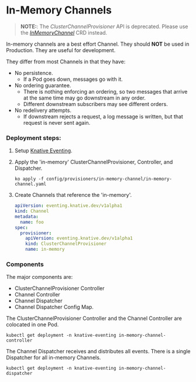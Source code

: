 # In-Memory Channels

> **NOTE:**: The _ClusterChannelProvisioner_ API is deprecated.
> Please use the [_InMemoryChannel_](../../channels/in-memory-channel) CRD instead.

In-memory channels are a best effort Channel. They should **NOT** be used in
Production. They are useful for development.

They differ from most Channels in that they have:

- No persistence.
  - If a Pod goes down, messages go with it.
- No ordering guarantee.
  - There is nothing enforcing an ordering, so two messages that arrive at the
    same time may go downstream in any order.
  - Different downstream subscribers may see different orders.
- No redelivery attempts.
  - If downstream rejects a request, a log message is written, but that request
    is never sent again.

### Deployment steps:

1. Setup [Knative Eventing](../../../DEVELOPMENT.md).
1. Apply the 'in-memory' ClusterChannelProvisioner, Controller, and Dispatcher.
   ```shell
   ko apply -f config/provisioners/in-memory-channel/in-memory-channel.yaml
   ```
1. Create Channels that reference the 'in-memory'.

   ```yaml
   apiVersion: eventing.knative.dev/v1alpha1
   kind: Channel
   metadata:
     name: foo
   spec:
     provisioner:
       apiVersion: eventing.knative.dev/v1alpha1
       kind: ClusterChannelProvisioner
       name: in-memory
   ```

### Components

The major components are:

- ClusterChannelProvisioner Controller
- Channel Controller
- Channel Dispatcher
- Channel Dispatcher Config Map.

The ClusterChannelProvisioner Controller and the Channel Controller are
colocated in one Pod.

```shell
kubectl get deployment -n knative-eventing in-memory-channel-controller
```

The Channel Dispatcher receives and distributes all events. There is a single
Dispatcher for all in-memory Channels.

```shell
kubectl get deployment -n knative-eventing in-memory-channel-dispatcher
```
